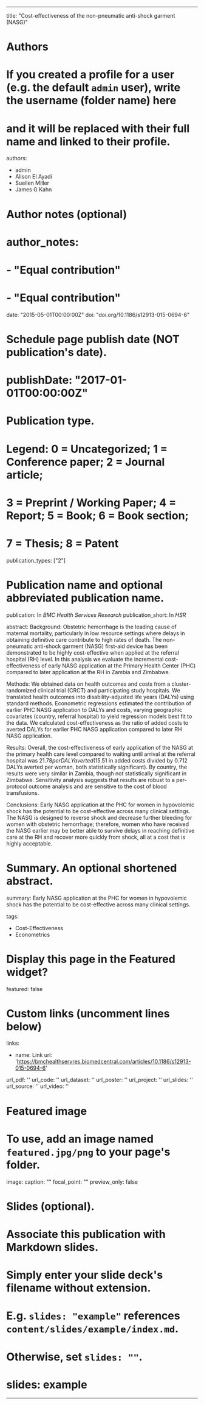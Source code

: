 
---
title: "Cost-effectiveness of the non-pneumatic anti-shock garment (NASG)"

# Authors
# If you created a profile for a user (e.g. the default `admin` user), write the username (folder name) here 
# and it will be replaced with their full name and linked to their profile.
authors:
- admin
- Alison El Ayadi
- Suellen Miller
- James G Kahn 

# Author notes (optional)
# author_notes:
# - "Equal contribution"
# - "Equal contribution"

date: "2015-05-01T00:00:00Z"
doi: "doi.org/10.1186/s12913-015-0694-6"

# Schedule page publish date (NOT publication's date).
# publishDate: "2017-01-01T00:00:00Z"

# Publication type.
# Legend: 0 = Uncategorized; 1 = Conference paper; 2 = Journal article;
# 3 = Preprint / Working Paper; 4 = Report; 5 = Book; 6 = Book section;
# 7 = Thesis; 8 = Patent
publication_types: ["2"]

# Publication name and optional abbreviated publication name.
publication: In *BMC Health Services Research*
publication_short: In *HSR*

abstract: Background: Obstetric hemorrhage is the leading cause of maternal mortality, particularly in low resource settings where delays in obtaining definitive care contribute to high rates of death. The non-pneumatic anti-shock garment (NASG) first-aid device has been demonstrated to be highly cost-effective when applied at the referral hospital (RH) level. In this analysis we evaluate the incremental cost-effectiveness of early NASG application at the Primary Health Center (PHC) compared to later application at the RH in Zambia and Zimbabwe.

Methods: We obtained data on health outcomes and costs from a cluster-randomized clinical trial (CRCT) and participating study hospitals. We translated health outcomes into disability-adjusted life years (DALYs) using standard methods. Econometric regressions estimated the contribution of earlier PHC NASG application to DALYs and costs, varying geographic covariates (country, referral hospital) to yield regression models best fit to the data. We calculated cost-effectiveness as the ratio of added costs to averted DALYs for earlier PHC NASG application compared to later RH NASG application.

Results:  Overall, the cost-effectiveness of early application of the NASG at the primary health care level compared to waiting until arrival at the referral hospital was $21.78 per DALY averted ($15.51 in added costs divided by 0.712 DALYs averted per woman, both statistically significant). By country, the results were very similar in Zambia, though not statistically significant in Zimbabwe. Sensitivity analysis suggests that results are robust to a per-protocol outcome analysis and are sensitive to the cost of blood transfusions.

Conclusions: Early NASG application at the PHC for women in hypovolemic shock has the potential to be cost-effective across many clinical settings. The NASG is designed to reverse shock and decrease further bleeding for women with obstetric hemorrhage; therefore, women who have received the NASG earlier may be better able to survive delays in reaching definitive care at the RH and recover more quickly from shock, all at a cost that is highly acceptable.

# Summary. An optional shortened abstract.
summary: Early NASG application at the PHC for women in hypovolemic shock has the potential to be cost-effective across many clinical settings.

tags: 
- Cost-Effectiveness
- Econometrics

# Display this page in the Featured widget?
featured: false

# Custom links (uncomment lines below)
links:
 - name: Link
   url: 'https://bmchealthservres.biomedcentral.com/articles/10.1186/s12913-015-0694-6'

url_pdf: ''
url_code: ''
url_dataset: ''
url_poster: ''
url_project: ''
url_slides: ''
url_source: ''
url_video: ''

# Featured image
# To use, add an image named `featured.jpg/png` to your page's folder. 
image:
  caption: ""
  focal_point: ""
  preview_only: false


# Slides (optional).
#   Associate this publication with Markdown slides.
#   Simply enter your slide deck's filename without extension.
#   E.g. `slides: "example"` references `content/slides/example/index.md`.
#   Otherwise, set `slides: ""`.
# slides: example
---


